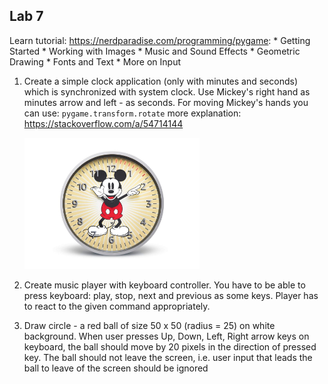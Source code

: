 ## Lab 7

Learn tutorial: https://nerdparadise.com/programming/pygame:
      * Getting Started
      * Working with Images
      * Music and Sound Effects
      * Geometric Drawing
      * Fonts and Text
      * More on Input

1. Create a simple clock application (only with minutes and seconds) which is synchronized with system clock. Use Mickey's right hand as minutes arrow and left - as seconds. For moving Mickey's hands you can use:
   ``pygame.transform.rotate``
   more explanation: https://stackoverflow.com/a/54714144

   <img src="images/mickeyclock.jpeg" alt="mickeyclock" style="width:280px;height:210px;" />
2. Create music player with keyboard controller. You have to be able to press keyboard: play, stop, next and previous as some keys. Player has to react to the given command appropriately.
3. Draw circle - a red ball of size 50 x 50 (radius = 25) on white background. When user presses Up, Down, Left, Right arrow keys on keyboard, the ball should move by 20 pixels in the direction of pressed key. The ball should not leave the screen, i.e. user input that leads the ball to leave of the screen should be ignored
